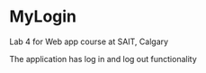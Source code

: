 # MyLogin
Lab 4 for Web app course at SAIT, Calgary

The application has log in and log out functionality

